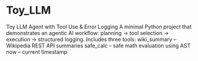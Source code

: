 # Toy_LLM
Toy LLM Agent with Tool Use &amp; Error Logging A minimal Python project that demonstrates an agentic AI workflow: planning → tool selection → execution → structured logging. Includes three tools:  wiki_summary – Wikipedia REST API summaries  safe_calc – safe math evaluation using AST  now – current timestamp

